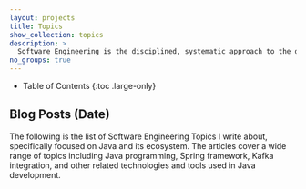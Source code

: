 ```yaml
---
layout: projects
title: Topics
show_collection: topics
description: >
  Software Engineering is the disciplined, systematic approach to the design, development, maintenance, and testing of software applications. It involves applying engineering principles to create high-quality software that meets the needs of users while being reliable, scalable, and maintainable.
no_groups: true
---
```


- Table of Contents
{:toc .large-only}

## Blog Posts (Date)
The following is the list of Software Engineering Topics I write about, specifically focused on Java and its ecosystem.
The articles cover a wide range of topics including Java programming, Spring framework, Kafka integration, and other
related technologies and tools used in Java development.